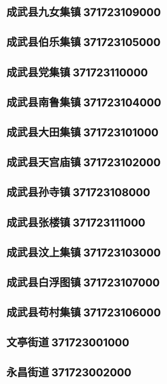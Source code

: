 # 成武县九女集镇 371723109000
# 成武县伯乐集镇 371723105000
# 成武县党集镇 371723110000
# 成武县南鲁集镇 371723104000
# 成武县大田集镇 371723101000
# 成武县天宫庙镇 371723102000
# 成武县孙寺镇 371723108000
# 成武县张楼镇 371723111000
# 成武县汶上集镇 371723103000
# 成武县白浮图镇 371723107000
# 成武县苟村集镇 371723106000
# 文亭街道 371723001000
# 永昌街道 371723002000
